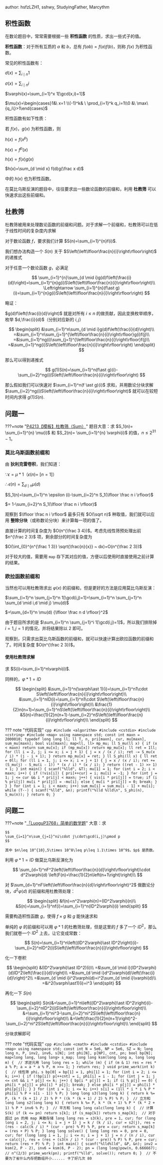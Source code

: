 author: hsfzLZH1, sshwy, StudyingFather, Marcythm

## 积性函数

在数论题目中，常常需要根据一些 **积性函数** 的性质，求出一些式子的值。

**积性函数**：对于所有互质的 $a$ 和 $b$，总有 $f(ab)=f(a)f(b)$，则称 $f(x)$ 为积性函数。

常见的积性函数有：

$d(x)=\sum_{i \mid n} 1$

$\sigma(x)=\sum_{i \mid n} i$

$\varphi(x)=\sum_{i=1}^x 1[\gcd(x,i)=1]$

$\mu(x)=\begin{cases}1&\ x=1 \\(-1)^k& \ \prod_{i=1}^k q_i=1\\0 &\ \max\{q_i\}>1\end{cases}$

积性函数有如下性质：

若 $f(x)$，$g(x)$ 为积性函数，则

$h(x)=f(x^p)$

$h(x)=f^p(x)$

$h(x)=f(x)g(x)$

$h(x)=\sum_{d \mid x} f(d)g(\frac x d)$

中的 $h(x)$ 也为积性函数。

在莫比乌斯反演的题目中，往往要求出一些数论函数的前缀和，利用 **杜教筛** 可以快速求出这些前缀和。

## 杜教筛

杜教筛被用来处理数论函数的前缀和问题。对于求解一个前缀和，杜教筛可以在低于线性时间的复杂度内求解

对于数论函数 $f$，要求我们计算 $S(n)=\sum_{i=1}^{n}f(i)$.

我们想办法构造一个 $S(n)$ 关于 $S\left(\left\lfloor\frac{n}{i}\right\rfloor\right)$ 的递推式

对于任意一个数论函数 $g$，必满足

$$
\sum_{i=1}^{n}\sum_{d \mid i}g(d)f\left(\frac{i}{d}\right)=\sum_{i=1}^{n}g(i)S\left(\left\lfloor\frac{n}{i}\right\rfloor\right)\\
\Leftrightarrow
\sum_{i=1}^{n}(f\ast g)(i)=\sum_{i=1}^{n}g(i)S\left(\left\lfloor\frac{n}{i}\right\rfloor\right)
$$

略证：

$g(d)f\left(\frac{i}{d}\right)$ 就是对所有 $i\leq n$ 的做贡献，因此变换枚举顺序，枚举 $d,\frac{i}{d}$（分别对应新的 $i,j$）

$$
\begin{split}
&\sum_{i=1}^n\sum_{d \mid i}g(d)f\left(\frac{i}{d}\right)\\
=&\sum_{i=1}^n\sum_{j=1}^{\left\lfloor\frac{n}{i}\right\rfloor}g(i)f(j)\\
=&\sum_{i=1}^ng(i)\sum_{j=1}^{\left\lfloor\frac{n}{i}\right\rfloor}f(j)\\
=&\sum_{i=1}^ng(i)S\left(\left\lfloor\frac{n}{i}\right\rfloor\right)
\end{split}
$$

那么可以得到递推式

$$
g(1)S(n)=\sum_{i=1}^n(f\ast g)(i)-\sum_{i=2}^ng(i)S\left(\left\lfloor\frac{n}{i}\right\rfloor\right)
$$

那么假如我们可以快速对 $\sum_{i=1}^n(f \ast g)(i)$ 求和，并用数论分块求解 $\sum_{i=2}^ng(i)S\left(\left\lfloor\frac{n}{i}\right\rfloor\right)$ 就可以在较短时间内求得 $g(1)S(n)$.

## 问题一

???+note "[P4213【模板】杜教筛（Sum）](https://www.luogu.com.cn/problem/P4213)"
    题目大意：求 $S_1(n)= \sum_{i=1}^{n} \mu(i)$ 和 $S_2(n)= \sum_{i=1}^{n} \varphi(i)$ 的值，$n\le 2^{31} -1$。

### 莫比乌斯函数前缀和

由 **狄利克雷卷积**，我们知道：

$\because \epsilon =\mu \ast 1$（$\epsilon(n)=~[n=1]$）

$\therefore \epsilon (n)=\sum_{d \mid n} \mu(d)$

$S_1(n)=\sum_{i=1}^n \epsilon (i)-\sum_{i=2}^n S_1(\lfloor \frac n i \rfloor)$

$= 1-\sum_{i=2}^n S_1(\lfloor \frac n i \rfloor)$

观察到 $\lfloor \frac n i \rfloor$ 最多只有 $O(\sqrt n)$ 种取值，我们就可以应用 **整除分块**（或称数论分块）来计算每一项的值了。

直接计算的时间复杂度为 $O(n^{\frac 3 4})$。考虑先线性筛预处理出前 $n^{\frac 2 3}$ 项，剩余部分的时间复杂度为

$O(\int_{0}^{n^{\frac 1 3}} \sqrt{\frac{n}{x}} ~ dx)=O(n^{\frac 2 3})$

对于较大的值，需要用 `map` 存下其对应的值，方便以后使用时直接使用之前计算的结果。

### 欧拉函数前缀和

当然也可以用杜教筛求出 $\varphi (x)$ 的前缀和，但是更好的方法是应用莫比乌斯反演：

$\sum_{i=1}^n \sum_{j=1}^n 1[\gcd(i,j)=1]=\sum_{i=1}^n \sum_{j=1}^n \sum_{d \mid i,d \mid j} \mu(d)$

$=\sum_{d=1}^n \mu(d) {\lfloor \frac n d \rfloor}^2$

由于题目所求的是 $\sum_{i=1}^n \sum_{j=1}^i 1[\gcd(i,j)=1]$，所以我们排除掉 $i=1,j=1$ 的情况，并将结果除以 $2$ 即可。

观察到，只需求出莫比乌斯函数的前缀和，就可以快速计算出欧拉函数的前缀和了。时间复杂度 $O(n^{\frac 2 3})$。

#### 使用杜教筛求解

求 $S(i)=\sum_{i=1}^n\varphi(i)$.

同样的，$\varphi\ast 1=ID$

$$
\begin{split}
&\sum_{i=1}^n(\varphi\ast 1)(i)=\sum_{i=1}^n1\cdot S\left(\left\lfloor\frac{n}{i}\right\rfloor\right)\\
&\sum_{i=1}^nID(i)=\sum_{i=1}^n1\cdot S\left(\left\lfloor\frac{n}{i}\right\rfloor\right)\\
&\frac{1}{2}n(n+1)=\sum_{i=1}^nS\left(\left\lfloor\frac{n}{i}\right\rfloor\right)\\
&S(n)=\frac{1}{2}n(n+1)-\sum_{i=2}^nS\left(\left\lfloor\frac{n}{i}\right\rfloor\right)\\
\end{split}
$$

??? note "代码实现"
    ```cpp
    #include <algorithm>
    #include <cstdio>
    #include <cstring>
    #include <map>
    using namespace std;
    const int maxn = 2000010;
    typedef long long ll;
    ll T, n, pri[maxn], cur, mu[maxn], sum_mu[maxn];
    bool vis[maxn];
    map<ll, ll> mp_mu;
    ll S_mu(ll x) {
      if (x < maxn) return sum_mu[x];
      if (mp_mu[x]) return mp_mu[x];
      ll ret = 1ll;
      for (ll i = 2, j; i <= x; i = j + 1) {
        j = x / (x / i);
        ret -= S_mu(x / i) * (j - i + 1);
      }
      return mp_mu[x] = ret;
    }
    ll S_phi(ll x) {
      ll ret = 0ll;
      for (ll i = 1, j; i <= x; i = j + 1) {
        j = x / (x / i);
        ret += (S_mu(j) - S_mu(i - 1)) * (x / i) * (x / i);
      }
      return ((ret - 1) >> 1) + 1;
    }
    int main() {
      scanf("%lld", &T);
      mu[1] = 1;
      for (int i = 2; i < maxn; i++) {
        if (!vis[i]) {
          pri[++cur] = i;
          mu[i] = -1;
        }
        for (int j = 1; j <= cur && i * pri[j] < maxn; j++) {
          vis[i * pri[j]] = true;
          if (i % pri[j])
            mu[i * pri[j]] = -mu[i];
          else {
            mu[i * pri[j]] = 0;
            break;
          }
        }
      }
      for (int i = 1; i < maxn; i++) sum_mu[i] = sum_mu[i - 1] + mu[i];
      while (T--) {
        scanf("%lld", &n);
        printf("%lld %lld\n", S_phi(n), S_mu(n));
      }
      return 0;
    }
    ```

## 问题二

???+note "[「LuoguP3768」简单的数学题](https://www.luogu.com.cn/problem/P3768)"
    大意：求
    
    $$
    \sum_{i=1}^n\sum_{j=1}^ni\cdot j\cdot\gcd(i,j)\pmod p
    $$
    
    其中 $n\leq 10^{10},5\times 10^8\leq p\leq 1.1\times 10^9$，$p$ 是质数。

利用 $\varphi\ast1=ID$ 做莫比乌斯反演化为

$$
\sum_{d=1}^nF^2\left(\left\lfloor\frac{n}{d}\right\rfloor\right)\cdot d^2\varphi(d)
\left(F(n)=\frac{1}{2}n\left(n+1\right)\right)\\
$$

对 $\sum_{d=1}^nF\left(\left\lfloor\frac{n}{d}\right\rfloor\right)^2$ 做数论分块，$d^2\varphi(d)$ 的前缀和用杜教筛处理：

$$
\begin{split}
&f(n)=n^2\varphi(n)=(ID^2\varphi)(n)\\
&S(n)=\sum_{i=1}^nf(i)=\sum_{i=1}^n(ID^2\varphi)(i)
\end{split}
$$

需要构造积性函数 $g$，使得 $f\times g$ 和 $g$ 能快速求和

单纯的 $\varphi$ 的前缀和可以用 $\varphi\ast1$ 的杜教筛处理，但是这里的 $f$ 多了一个 $ID^2$，那么我们就卷一个 $ID^2$ 上去，让它变成常数：

$$
S(n)=\sum_{i=1}^n\left((ID^2\varphi)\ast ID^2\right)(i)-\sum_{i=2}^nID^2(i)S\left(\left\lfloor\frac{n}{i}\right\rfloor\right)
$$

化一下卷积

$$
\begin{split}
&(ID^2\varphi)\ast ID^2)(i)\\
=&\sum_{d \mid i}(ID^2\varphi)(d)ID^2\left(\frac{i}{d}\right)\\
=&\sum_{d \mid i}d^2\varphi(d)\left(\frac{i}{d}\right)^2\\
=&\sum_{d \mid i}i^2\varphi(d)=i^2\sum_{d \mid i}\varphi(d)\\
=&i^2(\varphi\ast1)(i)=i^3
\end{split}
$$

再化一下 $S(n)$

$$
\begin{split}
S(n)&=\sum_{i=1}^n\left((ID^2\varphi)\ast ID^2\right)(i)-\sum_{i=2}^nID^2(i)S\left(\left\lfloor\frac{n}{i}\right\rfloor\right)\\
&=\sum_{i=1}^ni^3-\sum_{i=2}^ni^2S\left(\left\lfloor\frac{n}{i}\right\rfloor\right)\\
&=\left(\frac{1}{2}n(n+1)\right)^2-\sum_{i=2}^ni^2S\left(\left\lfloor\frac{n}{i}\right\rfloor\right)\\
\end{split}
$$

分块求解即可

??? note "代码实现"
    ```cpp
    #include <cmath>
    #include <cstdio>
    #include <map>
    using namespace std;
    const int N = 5e6, NP = 5e6, SZ = N;
    long long n, P, inv2, inv6, s[N];
    int phi[N], p[NP], cnt, pn;
    bool bp[N];
    map<long long, long long> s_map;
    long long ksm(long long a, long long m) {  // 求逆元用
      long long res = 1;
      while (m) {
        if (m & 1) res = res * a % P;
        a = a * a % P, m >>= 1;
      }
      return res;
    }
    void prime_work(int k) {  // 线性筛 phi，s
      bp[0] = bp[1] = 1, phi[1] = 1;
      for (int i = 2; i <= k; i++) {
        if (!bp[i]) p[++cnt] = i, phi[i] = i - 1;
        for (int j = 1; j <= cnt && i * p[j] <= k; j++) {
          bp[i * p[j]] = 1;
          if (i % p[j] == 0) {
            phi[i * p[j]] = phi[i] * p[j];
            break;
          } else
            phi[i * p[j]] = phi[i] * phi[p[j]];
        }
      }
      for (int i = 1; i <= k; i++)
        s[i] = (1ll * i * i % P * phi[i] % P + s[i - 1]) % P;
    }
    long long s3(long long k) {
      return k %= P, (k * (k + 1) / 2) % P * ((k * (k + 1) / 2) % P) % P;
    }  // 立方和
    long long s2(long long k) {
      return k %= P, k * (k + 1) % P * (k * 2 + 1) % P * inv6 % P;
    }  // 平方和
    long long calc(long long k) {  // 计算 S(k)
      if (k <= pn) return s[k];
      if (s_map[k]) return s_map[k];  // 对于超过 pn 的用 map 离散存储
      long long res = s3(k), pre = 1, cur;
      for (long long i = 2, j; i <= k; i = j + 1)
        j = k / (k / i), cur = s2(j),
        res = (res - calc(k / i) * (cur - pre) % P) % P, pre = cur;
      return s_map[k] = (res + P) % P;
    }
    long long solve() {
      long long res = 0, pre = 0, cur;
      for (long long i = 1, j; i <= n; i = j + 1)
        j = n / (n / i), cur = calc(j),
        res = (res + (s3(n / i) * (cur - pre)) % P) % P, pre = cur;
      return (res + P) % P;
    }
    int main() {
      scanf("%lld%lld", &P, &n);
      inv2 = ksm(2, P - 2), inv6 = ksm(6, P - 2);
      pn = (long long)pow(n, 0.666667);  // n^(2/3)
      prime_work(pn);
      printf("%lld", solve());
      return 0;
    }  // 不要为了省什么内存把数组开小...... 卡了好几次 80
    ```
